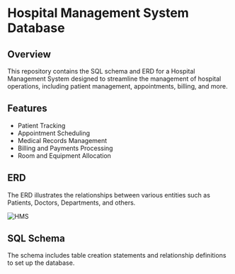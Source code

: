 # Hospital Management System Database

## Overview
This repository contains the SQL schema and ERD for a Hospital Management System designed to streamline the management of hospital operations, including patient management, appointments, billing, and more.

## Features
- Patient Tracking
- Appointment Scheduling
- Medical Records Management
- Billing and Payments Processing
- Room and Equipment Allocation

## ERD
The ERD illustrates the relationships between various entities such as Patients, Doctors, Departments, and others. 


![HMS](https://github.com/Sort617/Hospital-Management-System/assets/44879300/124d7b09-ff84-4421-aadc-669b3c3a3a2c)


## SQL Schema
The schema includes table creation statements and relationship definitions to set up the database.


